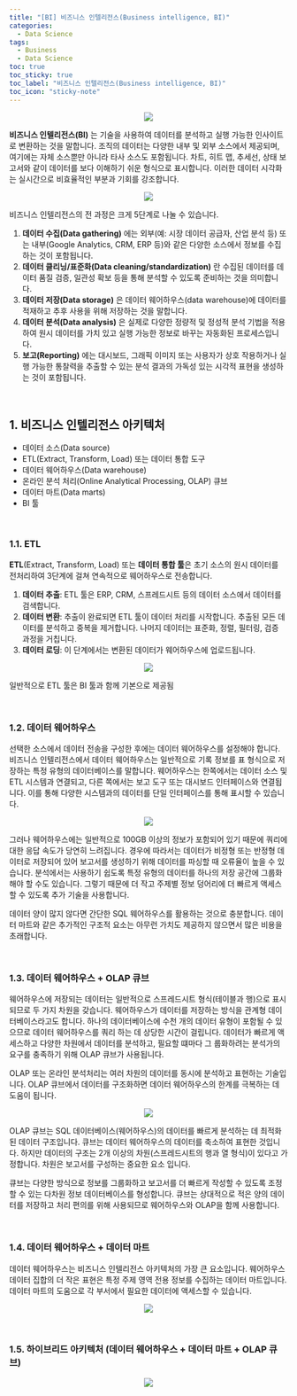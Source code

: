 ```yaml
---
title: "[BI] 비즈니스 인텔리전스(Business intelligence, BI)"
categories:
  - Data Science
tags:
  - Business
  - Data Science
toc: true
toc_sticky: true
toc_label: "비즈니스 인텔리전스(Business intelligence, BI)"
toc_icon: "sticky-note"
---
```


<p align="center">
  <img src="https://github.com/leechanwoo-kor/leechanwoo-kor.github.io/assets/55765292/7871c564-d7f6-4c1f-866c-2b32eeb9fc90">
</p>

**비즈니스 인텔리전스(BI)** 는 기술을 사용하여 데이터를 분석하고 실행 가능한 인사이트로 변환하는 것을 말합니다. 조직의 데이터는 다양한 내부 및 외부 소스에서 제공되며, 여기에는 자체 소스뿐만 아니라 타사 소스도 포함됩니다. 차트, 히트 맵, 추세선, 상태 보고서와 같이 데이터를 보다 이해하기 쉬운 형식으로 표시합니다. 이러한 데이터 시각화는 실시간으로 비효율적인 부분과 기회를 강조합니다.

<p align="center">
  <img src="https://github.com/leechanwoo-kor/leechanwoo-kor.github.io/assets/55765292/d7fe6e1a-07a1-4a06-891d-71e7bcbf96a2">
</p>

비즈니스 인텔리전스의 전 과정은 크게 5단계로 나눌 수 있습니다.

1.	**데이터 수집(Data gathering)** 에는 외부(예: 시장 데이터 공급자, 산업 분석 등) 또는 내부(Google Analytics, CRM, ERP 등)와 같은 다양한 소스에서 정보를 수집하는 것이 포함됩니다.
2.	**데이터 클리닝/표준화(Data cleaning/standardization)** 란 수집된 데이터를 데이터 품질 검증, 일관성 확보 등을 통해 분석할 수 있도록 준비하는 것을 의미합니다.
3.	**데이터 저장(Data storage)** 은 데이터 웨어하우스(data warehouse)에 데이터를 적재하고 추후 사용을 위해 저장하는 것을 말합니다.
4.	**데이터 분석(Data analysis)** 은 실제로 다양한 정량적 및 정성적 분석 기법을 적용하여 원시 데이터를 가치 있고 실행 가능한 정보로 바꾸는 자동화된 프로세스입니다.
5.	**보고(Reporting)** 에는 대시보드, 그래픽 이미지 또는 사용자가 상호 작용하거나 실행 가능한 통찰력을 추출할 수 있는 분석 결과의 가독성 있는 시각적 표현을 생성하는 것이 포함됩니다.

<br>

## 1.	비즈니스 인텔리전스 아키텍처

-	데이터 소스(Data source)
-	ETL(Extract, Transform, Load) 또는 데이터 통합 도구
-	데이터 웨어하우스(Data warehouse)
-	온라인 분석 처리(Online Analytical Processing, OLAP) 큐브
-	데이터 마트(Data marts)
-	BI 툴

<br>

### 1.1. ETL

**ETL**(Extract, Transform, Load) 또는 **데이터 통합 툴**은 초기 소스의 원시 데이터를 전처리하여 3단계에 걸쳐 연속적으로 웨어하우스로 전송합니다.

1.	**데이터 추출**: ETL 툴은 ERP, CRM, 스프레드시트 등의 데이터 소스에서 데이터를 검색합니다.
2.	**데이터 변환**: 추출이 완료되면 ETL 툴이 데이터 처리를 시작합니다. 추출된 모든 데이터를 분석하고 중복을 제거합니다. 나머지 데이터는 표준화, 정렬, 필터링, 검증 과정을 거칩니다.
3.	**데이터 로딩**: 이 단계에서는 변환된 데이터가 웨어하우스에 업로드됩니다.

<p align="center">
  <img src="https://github.com/leechanwoo-kor/leechanwoo-kor.github.io/assets/55765292/e8782abe-ef5b-46e3-b967-73400409bd6b">
</p>

일반적으로 ETL 툴은 BI 툴과 함께 기본으로 제공됨

<br>

### 1.2. 데이터 웨어하우스

선택한 소스에서 데이터 전송을 구성한 후에는 데이터 웨어하우스를 설정해야 합니다. 비즈니스 인텔리전스에서 데이터 웨어하우스는 일반적으로 기록 정보를 표 형식으로 저장하는 특정 유형의 데이터베이스를 말합니다. 웨어하우스는 한쪽에서는 데이터 소스 및 ETL 시스템과 연결되고, 다른 쪽에서는 보고 도구 또는 대시보드 인터페이스와 연결됩니다. 이를 통해 다양한 시스템과의 데이터를 단일 인터페이스를 통해 표시할 수 있습니다.

<p align="center">
  <img src="://github.com/leechanwoo-kor/leechanwoo-kor.github.io/assets/55765292/5cc06308-9c85-4896-862a-4661c5766dfd">
</p>

그러나 웨어하우스에는 일반적으로 100GB 이상의 정보가 포함되어 있기 때문에 쿼리에 대한 응답 속도가 당연히 느려집니다. 경우에 따라서는 데이터가 비정형 또는 반정형 데이터로 저장되어 있어 보고서를 생성하기 위해 데이터를 파싱할 때 오류율이 높을 수 있습니다. 분석에서는 사용하기 쉽도록 특정 유형의 데이터를 하나의 저장 공간에 그룹화해야 할 수도 있습니다. 그렇기 때문에 더 작고 주제별 정보 덩어리에 더 빠르게 액세스할 수 있도록 추가 기술을 사용합니다.

데이터 양이 많지 않다면 간단한 SQL 웨어하우스를 활용하는 것으로 충분합니다. 데이터 마트와 같은 추가적인 구조적 요소는 아무런 가치도 제공하지 않으면서 많은 비용을 초래합니다.

<br>

### 1.3. 데이터 웨어하우스 + OLAP 큐브

웨어하우스에 저장되는 데이터는 일반적으로 스프레드시트 형식(테이블과 행)으로 표시되므로 두 가지 차원을 갖습니다. 웨어하우스가 데이터를 저장하는 방식을 관계형 데이터베이스라고도 합니다. 하나의 데이터베이스에 수천 개의 데이터 유형이 포함될 수 있으므로 데이터 웨어하우스를 쿼리 하는 데 상당한 시간이 걸립니다. 데이터가 빠르게 액세스하고 다양한 차원에서 데이터를 분석하고, 필요할 떄마다 그 룹화하려는 분석가의 요구를 충족하기 위해 OLAP 큐브가 사용됩니다.

OLAP 또는 온라인 분석처리는 여러 차원의 데이터를 동시에 분석하고 표현하는 기술입니다. OLAP 큐브에서 데이터를 구조화하면 데이터 웨어하우스의 한계를 극복하는 데 도움이 됩니다.

<p align="center">
  <img src="https://github.com/leechanwoo-kor/leechanwoo-kor.github.io/assets/55765292/71155aeb-3172-48c1-a799-b4075dff6390">
</p>

OLAP 큐브는 SQL 데이터베이스(웨어하우스)의 데이터를 빠르게 분석하는 데 최적화된 데이터 구조입니다. 큐브는 데이터 웨어하우스의 데이터를 축소하여 표현한 것입니다. 하지만 데이터의 구조는 2개 이상의 차원(스프레드시트의 행과 열 형식)이 있다고 가정합니다. 차원은 보고서를 구성하는 중요한 요소 입니다.

큐브는 다양한 방식으로 정보를 그룹화하고 보고서를 더 빠르게 작성할 수 있도록 조정할 수 있는 다차원 정보 데이터베이스를 형성합니다. 큐브는 상대적으로 적은 양의 데이터를 저장하고 처리 편의를 위해 사용되므로 웨어하우스와 OLAP을 함께 사용합니다.

<br>

### 1.4. 데이터 웨어하우스 + 데이터 마트

데이터 웨어하우스는 비즈니스 인텔리전스 아키텍처의 가장 큰 요소입니다. 웨어하우스 데이터 집합의 더 작은 표현은 특정 주제 영역 전용 정보를 수집하는 데이터 마트입니다. 데이터 마트의 도움으로 각 부서에서 필요한 데이터에 액세스할 수 있습니다.

<p align="center">
  <img src="https://github.com/leechanwoo-kor/leechanwoo-kor.github.io/assets/55765292/be2f6ce3-d2b1-4e75-8ea0-26ea2e17e51a">
</p>

<br>

### 1.5. 하이브리드 아키텍처 (데이터 웨어하우스 + 데이터 마트 + OLAP 큐브)

<p align="center">
  <img src="https://github.com/leechanwoo-kor/leechanwoo-kor.github.io/assets/55765292/4d81f440-17a9-4107-bec9-972b419d5796">
</p>
